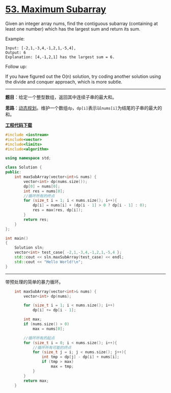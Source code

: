 # [53. Maximum Subarray](https://leetcode.com/problems/maximum-subarray/)

Given an integer array nums, find the contiguous subarray (containing at least one number) which has the largest sum and return its sum.

Example:

    Input: [-2,1,-3,4,-1,2,1,-5,4],
    Output: 6
    Explanation: [4,-1,2,1] has the largest sum = 6.
Follow up:

If you have figured out the O(n) solution, try coding another solution using the divide and conquer approach, which is more subtle.

-----

**题目**：给定一个整型数组，返回其中连续子串的最大和。

**思路**：[动态规划](https://leetcode.com/problems/maximum-subarray/discuss/20193/DP-solution-and-some-thoughts)。维护一个数组`dp`，`dp[i]`表示以`nums[i]`为结尾的子串的最大的和。

[**工程代码下载**](https://github.com/abesft/leetcode)

```cpp
#include <iostream>
#include<vector>
#include<limits>
#include<algorithm>

using namespace std;

class Solution {
public:
    int maxSubArray(vector<int>& nums) {
        vector<int> dp(nums.size());
        dp[0] = nums[0];
        int res = nums[0];
        //循环所有的终点
        for (size_t i = 1; i < nums.size(); i++){
            dp[i] = nums[i] + (dp[i - 1] > 0 ? dp[i - 1] : 0);
            res = max(res, dp[i]);
        }
        return res;
    }
};

int main()
{
    Solution sln;
    vector<int> test_case{ -2,1,-3,4,-1,2,1,-5,4 };
    std::cout << sln.maxSubArray(test_case) << endl;
    std::cout << "Hello World!\n";
}
```

-----

带预处理的简单的暴力循环。

```cpp
    int maxSubArray(vector<int>& nums) {
        vector<int> dp(nums);

        for (size_t i = 1; i < nums.size(); i++)
            dp[i] += dp[i - 1];

        int max;
        if (nums.size() > 0)
            max = nums[0];

        //循环所有的起点
        for (size_t i = 0; i < nums.size(); i++){
            //循环所有可能的终点
            for (size_t j = i; j < nums.size(); j++){
                int tmp = dp[j] - dp[i] + nums[i];
                if (tmp > max)
                    max = tmp;
            }
        }
        return max;
    }
```